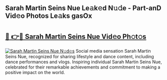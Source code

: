## Sarah Martin Seins Nue Le𝚊k𝚎d N𝚞𝚍e - Part-anD Vid𝚎o Photos Le𝚊ks gasOx

# <h2><a href="http://fb4ca15.evod.top/?m=Sarah+Martin+Seins+Nue">🔗 👉🔴 Sarah Martin Seins Nue Vid𝚎o Ph𝚘t𝚘s</a></h2>

[![Sarah Martin Seins Nue N𝚞d𝚎s](https://i.imgur.com/8V9OHl7.gif)](http://fb4ca15.evod.top/?m=Sarah+Martin+Seins+Nue)
Social media sensation Sarah Martin Seins Nue, recognized for sharing lifestyle and dance content, including dance performances and vlogs. Inspiring individual Sarah Martin Seins Nue, celebrated for their remarkable achievements and commitment to making a positive impact on the world. 
